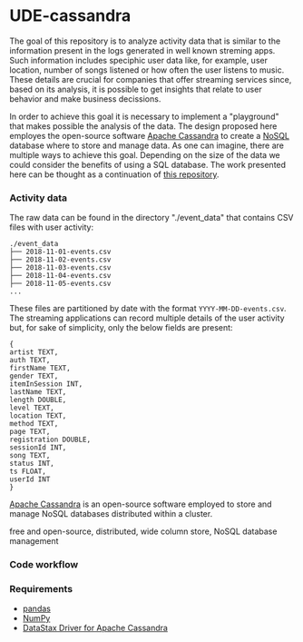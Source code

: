 # UDE-cassandra

The goal of this repository is to analyze activity data that is similar to the information present in the logs generated in well known streming apps. Such information includes speciphic user data like, for example, user location, number of songs listened or how often the user listens to music. These details are crucial for companies that offer streaming services since, based on its analysis, it is possible to get insights that relate to user behavior and make business decissions. 

In order to achieve this goal it is necessary to implement a "playground" that makes possible the analysis of the data. The design proposed here employes the open-source software [Apache Cassandra](https://cassandra.apache.org/) to create a [NoSQL](https://www.xenonstack.com/blog/nosql-databases/) database where to store and manage data. As one can imagine, there are multiple ways to achieve this goal. Depending on the size of the data we could consider the benefits of using a SQL database. The work presented here can be thought as a continuation of [this repository](https://github.com/juferafo/UDE-postgres).

### Activity data

The raw data can be found in the directory "./event_data" that contains CSV files with user activity:

```
./event_data
├── 2018-11-01-events.csv
├── 2018-11-02-events.csv
├── 2018-11-03-events.csv
├── 2018-11-04-events.csv
├── 2018-11-05-events.csv
...
```

These files are partitioned by date with the format `YYYY-MM-DD-events.csv`. The streaming applications can record multiple details of the user activity but, for sake of simplicity, only the below fields are present: 

```
{
artist TEXT,
auth TEXT,
firstName TEXT,
gender TEXT,
itemInSession INT,
lastName TEXT,
length DOUBLE,
level TEXT,
location TEXT,
method TEXT,
page TEXT,
registration DOUBLE,
sessionId INT,
song TEXT,
status INT,
ts FLOAT,
userId INT
}
```



[Apache Cassandra](https://cassandra.apache.org/) is an open-source software employed to store and manage NoSQL databases distributed within a cluster. 

 free and open-source, distributed, wide column store, NoSQL database management

### Code workflow

### Requirements

* [pandas](https://pandas.pydata.org/getting_started.html)
* [NumPy](https://numpy.org/install/)
* [DataStax Driver for Apache Cassandra](https://github.com/datastax/python-driver#datastax-driver-for-apache-cassandra)
